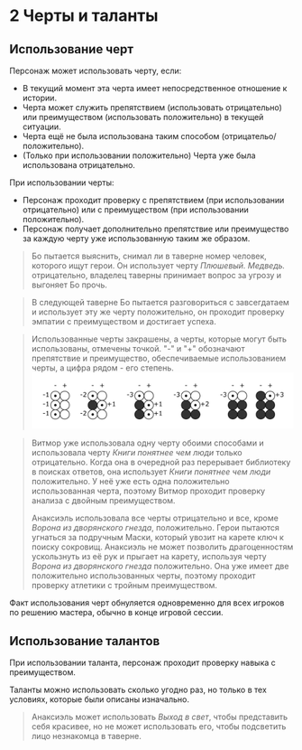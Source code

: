 # 2 Черты и таланты

## Использование черт

Персонаж может использовать черту, если:
- В текущий момент эта черта имеет непосредственное отношение к истории.
- Черта может служить препятствием (использовать отрицательно) или преимуществом (использовать положительно) в текущей ситуации.
- Черта ещё не была использована таким способом (отрицательо/положительно).
- (Только при использовании положительно) Черта уже была использована отрицательно.

При использовании черты:
- Персонаж проходит проверку с препятствием (при использовании отрицательно) или с преимуществом (при использовании положительно).
- Персонаж получает дополнительно препятствие или преимущество за каждую черту уже использованную таким же образом.

>Бо пытается выяснить, снимал ли в таверне номер человек, которого ищут герои.
>Он использует черту _Плюшевый. Медведь._ отрицательно, владелец таверны принимает вопрос за угрозу и выгоняет Бо прочь.

>В следующей таверне Бо пытается разговориться с завсегдатаем и использует эту же черту положительно,
>он проходит проверку эмпатии с преимуществом и достигает успеха.

>Использованные черты закрашены, а черты, которые могут быть использованы, отмечены точкой.
>"-" и "+" обозначают препятствие и преимущество, обеспечиваемые использованием черты, а цифра рядом - его степень.
>![](img/2_trait_use.png)

>Витмор уже использовала одну черту обоими способами и использовала черту _Книги понятнее чем люди_ только отрицательно.
>Когда она в очередной раз перерывает библиотеку в поисках ответов, она использует _Книги понятнее чем люди_ положительно.
>У неё уже есть одна положительно использованная черта, поэтому Витмор проходит проверку анализа с двойным преимуществом.
>
>Анаксиэль использовала все черты отрицательно и все, кроме _Ворона из дворянского гнезда_, положительно.
>Герои пытаются угнаться за подручным Маски, который увозит на карете ключ к поиску сокровищ.
>Анаксиэль не может позволить драгоценностям ускользнуть из её рук и прыгает на карету,
>используя черту _Ворона из дворянского гнезда_ положительно.
>Она уже имеет две положительно использованных черты, поэтому проходит проверку атлетики с тройным преимуществом.

Факт использования черт обнуляется одновременно для всех игроков по решению мастера, обычно в конце игровой сессии.

## Использование талантов

При использовании таланта, персонаж проходит проверку навыка с преимуществом.

Таланты можно использовать сколько угодно раз, но только в тех условиях, которые были описаны изначально.

>Анаксиэль может использовать _Выход в свет_, чтобы представить себя красивее,
>но не может использовать его, чтобы подсветить лицо незнакомца в таверне.